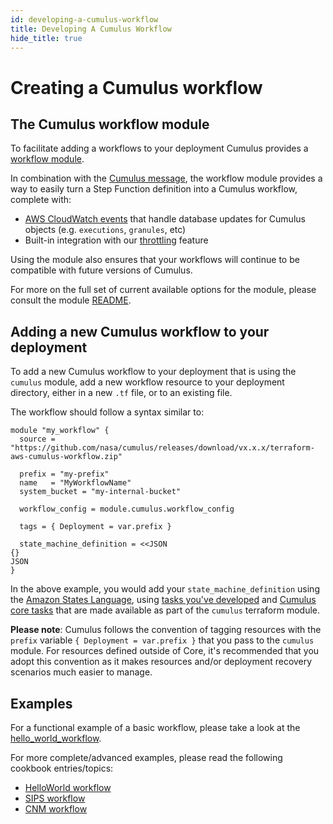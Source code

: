 ```yaml
---
id: developing-a-cumulus-workflow
title: Developing A Cumulus Workflow
hide_title: true
---
```


# Creating a Cumulus workflow

## The Cumulus workflow module

To facilitate adding a workflows to your deployment Cumulus provides a [workflow module](https://github.com/nasa/cumulus/tree/master/tf-modules/workflow).

In combination with the [Cumulus message](cumulus-task-message-flow), the workflow module provides a way to easily turn a Step Function definition into a Cumulus workflow, complete with:

- [AWS CloudWatch events](https://docs.aws.amazon.com/cloudwatch/index.html) that handle database updates for Cumulus objects (e.g. `executions`, `granules`, etc)
- Built-in integration with our [throttling](../data-cookbooks/throttling-queued-executions) feature

Using the module also ensures that your workflows will continue to be compatible with future versions of Cumulus.

For more on the full set of current available options for the module, please consult the module [README](https://github.com/nasa/cumulus/blob/master/tf-modules/workflow/README.md).

## Adding a new Cumulus workflow to your deployment

To add a new Cumulus workflow to your deployment that is using the `cumulus` module, add a new workflow resource to your deployment directory, either in a new `.tf` file, or to an existing file.

The workflow should follow a syntax similar to:

```hcl
module "my_workflow" {
  source = "https://github.com/nasa/cumulus/releases/download/vx.x.x/terraform-aws-cumulus-workflow.zip"

  prefix = "my-prefix"
  name   = "MyWorkflowName"
  system_bucket = "my-internal-bucket"

  workflow_config = module.cumulus.workflow_config

  tags = { Deployment = var.prefix }

  state_machine_definition = <<JSON
{}
JSON
}
```

In the above example, you would add your `state_machine_definition` using the [Amazon States Language](https://docs.aws.amazon.com/step-functions/latest/dg/concepts-amazon-states-language.html), using [tasks you've developed](developing-workflow-tasks) and [Cumulus core tasks](../tasks) that are made available as part of the `cumulus` terraform module.

**Please note**: Cumulus follows the convention of tagging resources with the `prefix` variable `{ Deployment = var.prefix }` that you pass to the `cumulus` module.   For resources defined outside of Core, it's recommended that you adopt this convention as it makes resources and/or deployment recovery scenarios much easier to manage.

## Examples

For a functional example of a basic workflow, please take a look at the [hello_world_workflow](https://github.com/nasa/cumulus-template-deploy/blob/master/cumulus-tf/hello_world_workflow.tf).

For more complete/advanced examples, please read the following cookbook entries/topics:

- [HelloWorld workflow](../data-cookbooks/hello-world)
- [SIPS workflow](../data-cookbooks/sips-workflow)
- [CNM workflow](../data-cookbooks/cnm-workflow)
